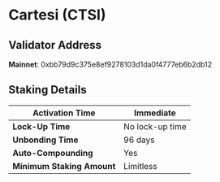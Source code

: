 # Cartesi (CTSI)

## **Validator Address**

**Mainnet**: 0xbb79d9c375e8ef9278103d1da0f4777eb6b2db12

## Staking Details

| **Activation Time**        | Immediate       |
| -------------------------- | --------------- |
| **Lock-Up Time**           | No lock-up time |
| **Unbonding Time**         | 96 days         |
| **Auto-Compounding**       | Yes             |
| **Minimum Staking Amount** | Limitless       |

